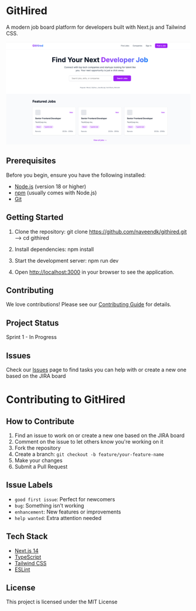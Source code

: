 # GitHired

A modern job board platform for developers built with Next.js and Tailwind CSS.

![GitHired Screenshot](/public/images/UI-Githired.png)

## Prerequisites

Before you begin, ensure you have the following installed:
- [Node.js](https://nodejs.org/) (version 18 or higher)
- [npm](https://www.npmjs.com/) (usually comes with Node.js)
- [Git](https://git-scm.com/)


## Getting Started

1. Clone the repository: git clone https://github.com/naveendk/githired.git  --> cd githired

2. Install dependencies: npm install

3. Start the development server: npm run dev

4. Open [http://localhost:3000](http://localhost:3000) in your browser to see the application.


## Contributing
We love contributions! Please see our [Contributing Guide](CONTRIBUTING.md) for details.

## Project Status
Sprint 1 - In Progress

## Issues
Check our [Issues](https://github.com/naveendk/githired/issues) page to find tasks you can help with or create a new one based on the JIRA board

# Contributing to GitHired

## How to Contribute
1. Find an issue to work on or create a new one based on the JIRA board
2. Comment on the issue to let others know you're working on it
3. Fork the repository
4. Create a branch: `git checkout -b feature/your-feature-name`
5. Make your changes
6. Submit a Pull Request

## Issue Labels
- `good first issue`: Perfect for newcomers
- `bug`: Something isn't working
- `enhancement`: New features or improvements
- `help wanted`: Extra attention needed

## Tech Stack

- [Next.js 14](https://nextjs.org/)
- [TypeScript](https://www.typescriptlang.org/)
- [Tailwind CSS](https://tailwindcss.com/)
- [ESLint](https://eslint.org/)

## License

This project is licensed under the MIT License 